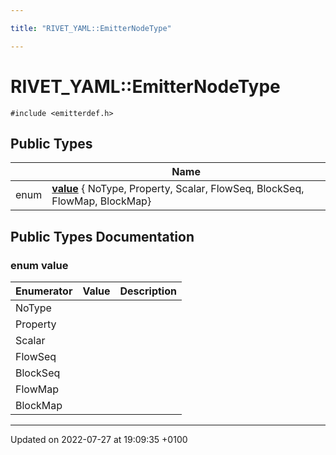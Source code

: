```yaml
---

title: "RIVET_YAML::EmitterNodeType"

---
```


# RIVET_YAML::EmitterNodeType






`#include <emitterdef.h>`

## Public Types

|                | Name           |
| -------------- | -------------- |
| enum| **[value](http://example.org/classes/structrivet__yaml_1_1emitternodetype/#enum-value)** { NoType, Property, Scalar, FlowSeq, BlockSeq, FlowMap, BlockMap} |

## Public Types Documentation

### enum value

| Enumerator | Value | Description |
| ---------- | ----- | ----------- |
| NoType | |   |
| Property | |   |
| Scalar | |   |
| FlowSeq | |   |
| BlockSeq | |   |
| FlowMap | |   |
| BlockMap | |   |




-------------------------------

Updated on 2022-07-27 at 19:09:35 +0100
